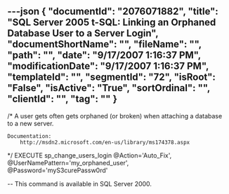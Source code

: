 ---json
{
  "documentId": "2076071882",
  "title": "SQL Server 2005 t-SQL: Linking an Orphaned Database User to a Server Login",
  "documentShortName": "",
  "fileName": "",
  "path": "",
  "date": "9/17/2007 1:16:37 PM",
  "modificationDate": "9/17/2007 1:16:37 PM",
  "templateId": "",
  "segmentId": "72",
  "isRoot": "False",
  "isActive": "True",
  "sortOrdinal": "",
  "clientId": "",
  "tag": ""
}
---

/*
    A user gets often gets orphaned (or broken)
    when attaching a database to a new server.

    Documentation:
        http://msdn2.microsoft.com/en-us/library/ms174378.aspx
*/
EXECUTE
    sp_change_users_login
        @Action='Auto_Fix',
        @UserNamePattern='my_orphaned_user',
        @Password='myS3curePassw0rd'

-- This command is available in SQL Server 2000.
